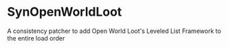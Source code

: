 # SynOpenWorldLoot
A consistency patcher to add Open World Loot's Leveled List Framework to the entire load order
